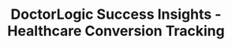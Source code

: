 ---
layout: components
title: DoctorLogic Success Insights - Healthcare Conversion Tracking
description: "We’re invested in your success. With full access reporting, track everything from SEO, keywords, or leads. Plus, a personal customer success manager."
meta_image: "/img/meta/social-reputation.jpg"
gsap: true
custom_js: success-insights
page_class:
- class: success-insights
product: "success insights"
permalink: "/success-insights"
product_nav:
- product_prev: "lead-generator"
  product_next: "growth-accelerators"
next_page: "growth-accelerators"
page_sections:
- component: hero-1
  component_css: hero
  class: hero-sample
  tagline: 
  - headline: "Success Insights"
    icon:
    - img: "/img/product-icons/success-insights.svg"
      alt: "DoctorLogic Success Insights"
  headline: "Invested in Your Success"
  text: "Stay in-tune with the performance of your medical marketing campaigns. Receive full access to your performance metrics through your practice dashboard and track everything from your search results, keyword rankings and lead generation."
  btn:
  img: "/img/products/success-insights/hero-img.svg"
  alt: "DoctorLogic Success Insights"
- component: image-group
  component_css: image-group
  class: success-insights__image-group--1
  headline: "Reporting At Your Fingertips"
  text: "Take the guesswork out of your healthcare marketing and watch your inbound leads grow over time. View all your reporting on a single platform, and receive comprehensive visibility into the performance of your marketing efforts."
  btn:
  items:
  - class: svg
    svg: true
    src: performance-dashboard
    alt-text: "DoctorLogic Performace Dashboard"      
- component: feature-1
  component_css: feature
  headline: "Dedicated Customer Success Manager"
  class: social-reputation__feature--1
  text: "We believe in providing the technology and the talent necessary to bring growth to your practice. Your Customer Success Manager provides campaign performance insights, best practices, and information on how we plan to optimize your strategy and help you maximize your marketing goals."
  btn:
  img: "/img/products/success-insights/customer-success.jpg"
  alt: "Dedicated Success Managers"
  img_alignment: "Right"
- component: callout
  component_css: callout
  class: content-multiplier__callout
  background: false
  headline: "Build Better Content, Fast"
  text: "Content can help build your online presence. Schedule a personalized demo today."
  btn:
  - btn-label: "Get Free Analysis"
    btn-link: "/website-analysis"
---